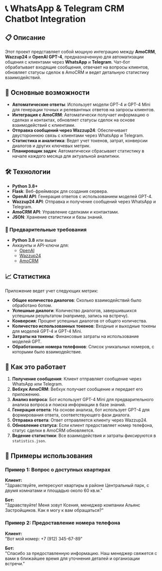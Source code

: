 # 📞 WhatsApp & Telegram CRM Chatbot Integration

## 📋 Описание

Этот проект представляет собой мощную интеграцию между **AmoCRM**, **Wazzup24** и **OpenAI GPT-4**, предназначенную для автоматизации общения с клиентами через **WhatsApp** и **Telegram**. Чат-бот обрабатывает входящие сообщения, отвечает на вопросы клиентов, обновляет статусы сделок в AmoCRM и ведет детальную статистику взаимодействий.

## 🚀 Основные возможности

- **Автоматические ответы**: Использует модели GPT-4 и GPT-4 Mini для генерации точных и релевантных ответов на запросы клиентов.
- **Интеграция с AmoCRM**: Автоматически получает информацию о сделках и контактах, обновляет статусы сделок на основе взаимодействий с клиентами.
- **Отправка сообщений через Wazzup24**: Обеспечивает двустороннюю связь с клиентами через WhatsApp и Telegram.
- **Статистика и аналитика**: Ведет учет токенов, затрат, конверсии диалогов и других ключевых метрик.
- **Планировщик задач**: Автоматически сбрасывает статистику в начале каждого месяца для актуальной аналитики.

## 🛠 Технологии

- **Python 3.8+**
- **Flask**: Веб-фреймворк для создания сервера.
- **OpenAI API**: Генерация ответов с использованием моделей GPT-4.
- **Wazzup24 API**: Отправка и получение сообщений через WhatsApp и Telegram.
- **AmoCRM API**: Управление сделками и контактами.
- **JSON**: Хранение статистики и базы знаний.

### 📝 Предварительные требования

- **Python 3.8** или выше
- Аккаунты и API-ключи для:
  - [OpenAI](https://openai.com/)
  - [Wazzup24](https://wazzup24.com/)
  - [AmoCRM](https://www.amocrm.com/)

 ## 📈 Статистика

Приложение ведет учет следующих метрик:

- **Общее количество диалогов**: Сколько взаимодействий было обработано ботом.
- **Успешные диалоги**: Количество диалогов, завершившихся успешным результатом (например, запись на встречу).
- **Конверсия**: Процент успешных диалогов от общего количества.
- **Количество использованных токенов**: Входные и выходные токены для моделей GPT-4 и GPT-4 Mini.
- **Затраты на токены**: Финансовые затраты на использование моделей GPT.
- **Обработанные номера телефонов**: Список уникальных номеров, с которыми было взаимодействие.

## 🧠 Как это работает

1. **Получение сообщения**: Клиент отправляет сообщение через WhatsApp или Telegram.
2. **Вебхук AmoCRM**: Вебхук получает сообщение и передает его приложению.
3. **Анализ вопроса**: Бот использует GPT-4 Mini для предварительного анализа вопроса и поиска информации в базе знаний.
4. **Генерация ответа**: На основе анализа, бот использует GPT-4 для формирования ответа, соответствующего фази диалога.
5. **Отправка ответа**: Ответ отправляется клиенту через Wazzup24.
6. **Обновление статуса**: Если клиент предоставляет номер телефона, статус сделки в AmoCRM обновляется.
7. **Ведение статистики**: Все взаимодействия и затраты фиксируются в `statistics.json`.

## 📜 Примеры использования

### Пример 1: Вопрос о доступных квартирах

**Клиент:**  
"Здравствуйте, интересуют квартиры в районе Центральный парк, с двумя комнатами и площадью около 60 кв.м."

**Бот:**  
"Здравствуйте! Меня зовут Ксения, менеджер компании Альянс Застройщиков. Как я могу к вам обращаться?"

### Пример 2: Предоставление номера телефона

**Клиент:**  
"Вот мой номер: +7 (912) 345-67-89"

**Бот:**  
"Спасибо за предоставленную информацию. Наш менеджер свяжется с вами в ближайшее время для уточнения деталей и организации встречи."
